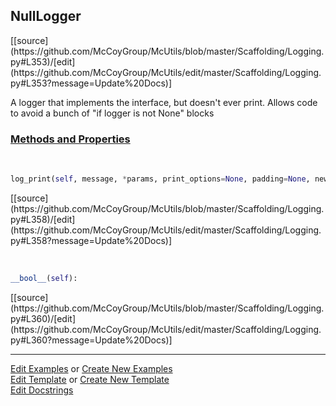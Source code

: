 ## <a id="McUtils.Scaffolding.Logging.NullLogger">NullLogger</a> 
<div class="docs-source-link" markdown="1">
[[source](https://github.com/McCoyGroup/McUtils/blob/master/Scaffolding/Logging.py#L353)/[edit](https://github.com/McCoyGroup/McUtils/edit/master/Scaffolding/Logging.py#L353?message=Update%20Docs)]
</div>

A logger that implements the interface, but doesn't ever print.
Allows code to avoid a bunch of "if logger is not None" blocks

<div class="collapsible-section">
 <div class="collapsible-section collapsible-section-header" markdown="1">
 
### <a class="collapse-link" data-toggle="collapse" href="#methods">Methods and Properties</a> <a class="float-right" data-toggle="collapse" href="#methods"><i class="fa fa-chevron-down"></i></a>

 </div>
 <div class="collapsible-section collapsible-section-body collapse" id="methods" markdown="1">

<a id="McUtils.Scaffolding.Logging.NullLogger.log_print" class="docs-object-method">&nbsp;</a> 
```python
log_print(self, message, *params, print_options=None, padding=None, newline=None, **kwargs): 
```
<div class="docs-source-link" markdown="1">
[[source](https://github.com/McCoyGroup/McUtils/blob/master/Scaffolding/Logging.py#L358)/[edit](https://github.com/McCoyGroup/McUtils/edit/master/Scaffolding/Logging.py#L358?message=Update%20Docs)]
</div>

<a id="McUtils.Scaffolding.Logging.NullLogger.__bool__" class="docs-object-method">&nbsp;</a> 
```python
__bool__(self): 
```
<div class="docs-source-link" markdown="1">
[[source](https://github.com/McCoyGroup/McUtils/blob/master/Scaffolding/Logging.py#L360)/[edit](https://github.com/McCoyGroup/McUtils/edit/master/Scaffolding/Logging.py#L360?message=Update%20Docs)]
</div>

 </div>
</div>




___

[Edit Examples](https://github.com/McCoyGroup/McUtils/edit/gh-pages/ci/examples/McUtils/Scaffolding/Logging/NullLogger.md) or 
[Create New Examples](https://github.com/McCoyGroup/McUtils/new/gh-pages/?filename=ci/examples/McUtils/Scaffolding/Logging/NullLogger.md) <br/>
[Edit Template](https://github.com/McCoyGroup/McUtils/edit/gh-pages/ci/docs/McUtils/Scaffolding/Logging/NullLogger.md) or 
[Create New Template](https://github.com/McCoyGroup/McUtils/new/gh-pages/?filename=ci/docs/templates/McUtils/Scaffolding/Logging/NullLogger.md) <br/>
[Edit Docstrings](https://github.com/McCoyGroup/McUtils/edit/master/Scaffolding/Logging.py#L353?message=Update%20Docs)